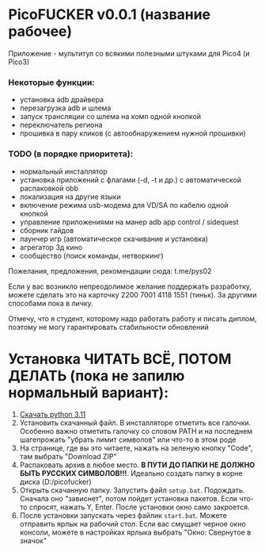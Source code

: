 # PicoFUCKER v0.0.1 (название рабочее)

Приложение - мультитул со всякими полезными штуками для Pico4 (и Pico3)

### Некоторые функции:

* установка adb драйвера
* перезагрузка adb и шлема
* запуск трансляции со шлема на комп одной кнопкой
* переключатель региона
* прошивка в пару кликов (с автообнаружением нужной прошивки)

### TODO (в порядке приоритета):

* нормальный инсталлятор
* установка приложений с флагами (-d, -t и др.) с автоматической распаковкой obb
* локализация на другие языки
* включение режима usb-модема для VD/SA по кабелю одной кнопкой
* управление приложениями на манер adb app control / sidequest
* сборник гайдов
* лаунчер игр (автоматическое скачивание и установка)
* агрегатор 3д кино
* сообщество (поиск команды, нетворкинг)

Пожелания, предложения, рекомендации сюда: t.me/pys02

Если у вас возникло непреодолимое желание поддержать разработку, можете сделать это на карточку 2200 7001 4118 1551 (тиньк). За другими способами пока в личку.

Отмечу, что я студент, которому надо работать работу и писать диплом, поэтому не могу гарантировать стабильности обновлений

# Установка **ЧИТАТЬ ВСЁ, ПОТОМ ДЕЛАТЬ** (пока не запилю нормальный вариант):
1. [Скачать python 3.11](https://www.python.org/ftp/python/3.11.2/python-3.11.2-amd64.exe)
2. Установить скачанный файл. В инсталляторе отметить все галочки. Особенно важно отметить галочку со словом PATH и на последнем шагепрожать "убрать лимит символов" или что-то в этом роде
3. На странице, где вы это читаете, нажать на зеленую кнопку "Code", там выбрать "Download ZIP"
4. Распаковать архив в любое место. **В ПУТИ ДО ПАПКИ НЕ ДОЛЖНО БЫТЬ РУССКИХ СИМВОЛОВ!!!**. Идеально создать папку в корне диска (D:/picofucker)
5. Открыть скачанную папку. Запустить файл `setup.bat`. Подождать. Сначала оно "зависнет", потом пойдет установка пакетов. Если что-то спросят, нажать Y, Enter. После установки окно само закроется.
9. После установки запускать через файлик `start.bat`. Можете отправить ярлык на рабочий стол. Если вас смущает черное окно консоли, можете в настройках ярлыка выбрать "Окно: Свернутое в значок"
